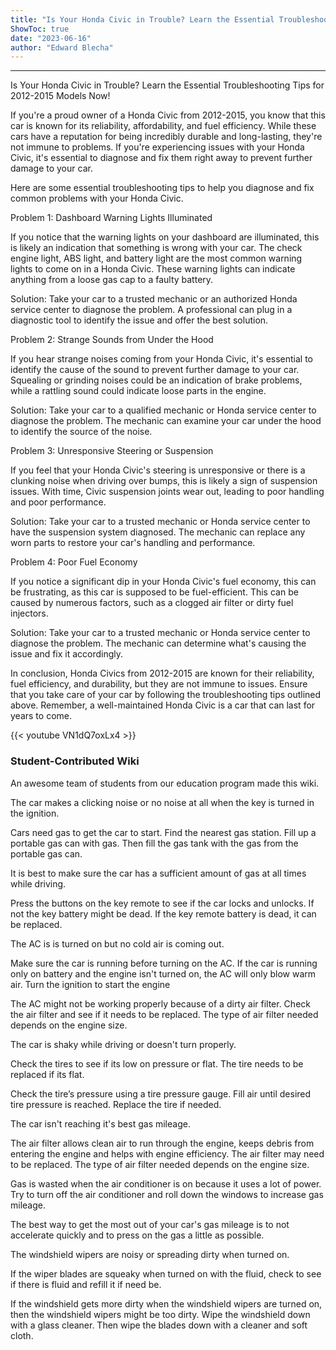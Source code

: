 ```yaml
---
title: "Is Your Honda Civic in Trouble? Learn the Essential Troubleshooting Tips for 2012-2015 Models Now!"
ShowToc: true 
date: "2023-06-16"
author: "Edward Blecha"
---
```

*****
Is Your Honda Civic in Trouble? Learn the Essential Troubleshooting Tips for 2012-2015 Models Now!

If you're a proud owner of a Honda Civic from 2012-2015, you know that this car is known for its reliability, affordability, and fuel efficiency. While these cars have a reputation for being incredibly durable and long-lasting, they're not immune to problems. If you're experiencing issues with your Honda Civic, it's essential to diagnose and fix them right away to prevent further damage to your car.

Here are some essential troubleshooting tips to help you diagnose and fix common problems with your Honda Civic.

Problem 1: Dashboard Warning Lights Illuminated

If you notice that the warning lights on your dashboard are illuminated, this is likely an indication that something is wrong with your car. The check engine light, ABS light, and battery light are the most common warning lights to come on in a Honda Civic. These warning lights can indicate anything from a loose gas cap to a faulty battery.

Solution: Take your car to a trusted mechanic or an authorized Honda service center to diagnose the problem. A professional can plug in a diagnostic tool to identify the issue and offer the best solution.

Problem 2: Strange Sounds from Under the Hood

If you hear strange noises coming from your Honda Civic, it's essential to identify the cause of the sound to prevent further damage to your car. Squealing or grinding noises could be an indication of brake problems, while a rattling sound could indicate loose parts in the engine.

Solution: Take your car to a qualified mechanic or Honda service center to diagnose the problem. The mechanic can examine your car under the hood to identify the source of the noise.

Problem 3: Unresponsive Steering or Suspension

If you feel that your Honda Civic's steering is unresponsive or there is a clunking noise when driving over bumps, this is likely a sign of suspension issues. With time, Civic suspension joints wear out, leading to poor handling and poor performance.

Solution: Take your car to a trusted mechanic or Honda service center to have the suspension system diagnosed. The mechanic can replace any worn parts to restore your car's handling and performance.

Problem 4: Poor Fuel Economy

If you notice a significant dip in your Honda Civic's fuel economy, this can be frustrating, as this car is supposed to be fuel-efficient. This can be caused by numerous factors, such as a clogged air filter or dirty fuel injectors.

Solution: Take your car to a trusted mechanic or Honda service center to diagnose the problem. The mechanic can determine what's causing the issue and fix it accordingly.

In conclusion, Honda Civics from 2012-2015 are known for their reliability, fuel efficiency, and durability, but they are not immune to issues. Ensure that you take care of your car by following the troubleshooting tips outlined above. Remember, a well-maintained Honda Civic is a car that can last for years to come.

{{< youtube VN1dQ7oxLx4 >}} 





 
### Student-Contributed Wiki
 
An awesome team of students from our education program made this wiki.
 
The car makes a clicking noise or no noise at all when the key is turned in the ignition.
 
Cars need gas to get the car to start. Find the nearest gas station. Fill up a portable gas can with gas. Then fill the gas tank with the gas from the portable gas can.
 
It is best to make sure the car has a sufficient amount of gas at all times while driving.
 
Press the buttons on the key remote to see if the car locks and unlocks. If not the key battery might be dead. If the key remote battery is dead, it can be replaced.
 
The AC is is turned on but no cold air is coming out.
 
Make sure the car is running before turning on the AC. If the car is running only on battery and the engine isn't turned on, the AC will only blow warm air. Turn the ignition to start the engine
 
The AC might not be working properly because of a dirty air filter. Check the air filter and see if it needs to be replaced. The type of air filter needed depends on the engine size.
 
The car is shaky while driving or doesn't turn properly.
 
Check the tires to see if its low on pressure or flat. The tire needs to be replaced if its flat.
 
Check the tire’s pressure using a tire pressure gauge. Fill air until desired tire pressure is reached. Replace the tire if needed.
 
The car isn't reaching it's best gas mileage.
 
The air filter allows clean air to run through the engine, keeps debris from entering the engine and helps with engine efficiency. The air filter may need to be replaced. The type of air filter needed depends on the engine size.
 
Gas is wasted when the air conditioner is on because it uses a lot of power. Try to turn off the air conditioner and roll down the windows to increase gas mileage.
 
The best way to get the most out of your car's gas mileage is to not accelerate quickly and to press on the gas a little as possible.
 
The windshield wipers are noisy or spreading dirty when turned on.
 
If the wiper blades are squeaky when turned on with the fluid, check to see if there is fluid and refill it if need be.
 
If the windshield gets more dirty when the windshield wipers are turned on, then the windshield wipers might be too dirty. Wipe the windshield down with a glass cleaner. Then wipe the blades down with a cleaner and soft cloth.



